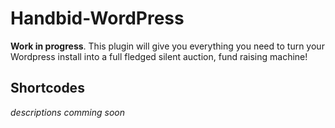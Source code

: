 Handbid-WordPress
=================

**Work in progress**. This plugin will give you everything you need to turn your Wordpress install into a full fledged silent auction, fund raising machine!

## Shortcodes

*descriptions comming soon*
